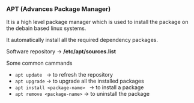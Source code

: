 ### APT (Advances Package Manager)
It is a high level package manager which is used to install the package on the debain based linux systems.

It automatically install all the required dependency packages.

Software repository -> **/etc/apt/sources.list**

Some common cammands 
- `apt update ` -> to refresh the repository
- `apt upgrade` -> to upgrade all the installed packages
- `apt install <package-name> ` -> to install a package
- `apt remove <package-name>` -> to uninstall the package
